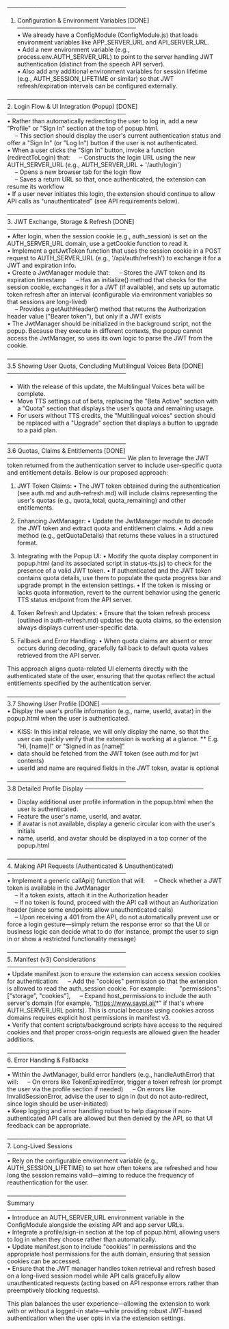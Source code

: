 ────────────────────────────  
1. Configuration & Environment Variables [DONE]  
────────────────────────────  
• We already have a ConfigModule (ConfigModule.js) that loads environment variables like APP_SERVER_URL and API_SERVER_URL.  
• Add a new environment variable (e.g., process.env.AUTH_SERVER_URL) to point to the server handling JWT authentication (distinct from the speech API server).  
• Also add any additional environment variables for session lifetime (e.g., AUTH_SESSION_LIFETIME or similar) so that JWT refresh/expiration intervals can be configured externally.  

────────────────────────────  
2. Login Flow & UI Integration (Popup) [DONE]  
────────────────────────────  
• Rather than automatically redirecting the user to log in, add a new "Profile" or "Sign In" section at the top of popup.html.  
  – This section should display the user's current authentication status and offer a "Sign In" (or "Log In") button if the user is not authenticated.  
• When a user clicks the "Sign In" button, invoke a function (redirectToLogin) that:
  – Constructs the login URL using the new AUTH_SERVER_URL (e.g., AUTH_SERVER_URL + '/auth/login')  
  – Opens a new browser tab for the login flow  
  – Saves a return URL so that, once authenticated, the extension can resume its workflow  
• If a user never initiates this login, the extension should continue to allow API calls as "unauthenticated" (see API requirements below).

────────────────────────────  
3. JWT Exchange, Storage & Refresh  [DONE]
────────────────────────────  
• After login, when the session cookie (e.g., auth_session) is set on the AUTH_SERVER_URL domain, use a getCookie function to read it.  
• Implement a getJwtToken function that uses the session cookie in a POST request to AUTH_SERVER_URL (e.g., '/api/auth/refresh') to exchange it for a JWT and expiration info.  
• Create a JwtManager module that:
  – Stores the JWT token and its expiration timestamp
  – Has an initialize() method that checks for the session cookie, exchanges it for a JWT (if available), and sets up automatic token refresh after an interval (configurable via environment variables so that sessions are long-lived)  
  – Provides a getAuthHeader() method that returns the Authorization header value ("Bearer token"), but only if a JWT exists  
• The JwtManager should be initialized in the background script, not the popup. Because they execute in different contexts, the popup cannot access the JwtManager, so uses its own logic to parse the JWT from the cookie.

────────────────────────────  
3.5 Showing User Quota, Concluding Multilingual Voices Beta [DONE]
────────────────────────────  
* With the release of this update, the Multilingual Voices beta will be complete.
* Move TTS settings out of beta, replacing the "Beta Active" section with a "Quota" section that displays the user's quota and remaining usage.
* For users without TTS credits, the "Multilingual voices" section should be replaced with a "Upgrade" section that displays a button to upgrade to a paid plan.

────────────────────────────  
3.6 Quotas, Claims & Entitlements [DONE]
────────────────────────────
We plan to leverage the JWT token returned from the authentication server to include user-specific quota and entitlement details. Below is our proposed approach:

1. JWT Token Claims: 
   • The JWT token obtained during the authentication (see auth.md and auth-refresh.md) will include claims representing the user's quotas (e.g., quota_total, quota_remaining) and other entitlements.

2. Enhancing JwtManager:
   • Update the JwtManager module to decode the JWT token and extract quota and entitlement claims.
   • Add a new method (e.g., getQuotaDetails) that returns these values in a structured format.

3. Integrating with the Popup UI:
   • Modify the quota display component in popup.html (and its associated script in status-tts.js) to check for the presence of a valid JWT token.
   • If authenticated and the JWT token contains quota details, use them to populate the quota progress bar and upgrade prompt in the extension settings.
   • If the token is missing or lacks quota information, revert to the current behavior using the generic TTS status endpoint from the API server.

4. Token Refresh and Updates:
   • Ensure that the token refresh process (outlined in auth-refresh.md) updates the quota claims, so the extension always displays current user-specific data.

5. Fallback and Error Handling:
   • When quota claims are absent or error occurs during decoding, gracefully fall back to default quota values retrieved from the API server.

This approach aligns quota-related UI elements directly with the authenticated state of the user, ensuring that the quotas reflect the actual entitlements specified by the authentication server.

────────────────────────────  
3.7 Showing User Profile [DONE]
────────────────────────────
• Display the user's profile information (e.g., name, userId, avatar) in the popup.html when the user is authenticated.
* KISS: In this initial release, we will only display the name, so that the user can quickly verify that the extension is working at a glance.
** E.g. "Hi, [name]!" or "Signed in as [name]"
* data should be fetched from the JWT token (see auth.md for jwt contents)
* userId and name are required fields in the JWT token, avatar is optional

────────────────────────────  
3.8 Detailed Profile Display
────────────────────────────
* Display additional user profile information in the popup.html when the user is authenticated.
* Feature the user's name, userId, and avatar.
* if avatar is not available, display a generic circular icon with the user's initials
* name, userId, and avatar should be displayed in a top corner of the popup.html


────────────────────────────  
4. Making API Requests (Authenticated & Unauthenticated)  
────────────────────────────  
• Implement a generic callApi() function that will:
  – Check whether a JWT token is available in the JwtManager  
  – If a token exists, attach it in the Authorization header  
  – If no token is found, proceed with the API call without an Authorization header (since some endpoints allow unauthenticated calls)  
  – Upon receiving a 401 from the API, do not automatically prevent use or force a login gesture—simply return the response error so that the UI or business logic can decide what to do (for instance, prompt the user to sign in or show a restricted functionality message)  

────────────────────────────  
5. Manifest (v3) Considerations  
────────────────────────────  
• Update manifest.json to ensure the extension can access session cookies for authentication:
  – Add the "cookies" permission so that the extension is allowed to read the auth_session cookie. For example:
  "permissions": ["storage", "cookies"],
  – Expand host_permissions to include the auth server's domain (for example, "https://www.saypi.ai/*" if that's where AUTH_SERVER_URL points). This is crucial because using cookies across domains requires explicit host permissions in manifest v3.  
• Verify that content scripts/background scripts have access to the required cookies and that proper cross-origin requests are allowed given the header additions.

────────────────────────────  
6. Error Handling & Fallbacks  
────────────────────────────  
• Within the JwtManager, build error handlers (e.g., handleAuthError) that will:
  – On errors like TokenExpiredError, trigger a token refresh (or prompt the user via the profile section if needed)
  – On errors like InvalidSessionError, advise the user to sign in (but do not auto-redirect, since login should be user-initiated)  
• Keep logging and error handling robust to help diagnose if non-authenticated API calls are allowed but then denied by the API, so that UI feedback can be appropriate.

────────────────────────────  
7. Long-Lived Sessions  
────────────────────────────  
• Rely on the configurable environment variable (e.g., AUTH_SESSION_LIFETIME) to set how often tokens are refreshed and how long the session remains valid—aiming to reduce the frequency of reauthentication for the user.

────────────────────────────  
Summary  
────────────────────────────  
• Introduce an AUTH_SERVER_URL environment variable in the ConfigModule alongside the existing API and app server URLs.  
• Integrate a profile/sign-in section at the top of popup.html, allowing users to log in when they choose rather than automatically.  
• Update manifest.json to include "cookies" in permissions and the appropriate host permissions for the auth domain, ensuring that session cookies can be accessed.  
• Ensure that the JWT manager handles token retrieval and refresh based on a long-lived session model while API calls gracefully allow unauthenticated requests (acting based on API response errors rather than preemptively blocking requests).  

This plan balances the user experience—allowing the extension to work with or without a logged-in state—while providing robust JWT-based authentication when the user opts in via the extension settings.
